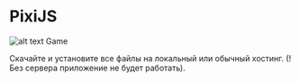 # PixiJS
![alt text](figures/img.png)
Game

Скачайте и установите все файлы на локальный или обычный хостинг. (!Без сервера приложение не будет работать).


